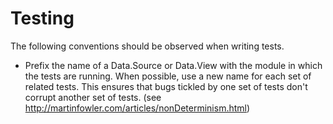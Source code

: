 Testing
=======

The following conventions should be observed when writing tests.

* Prefix the name of a Data.Source or Data.View with the module in which the tests are running.  When possible, use a new name for each set of related tests.  This ensures that bugs tickled by one set of tests don't corrupt another set of tests. (see http://martinfowler.com/articles/nonDeterminism.html)

